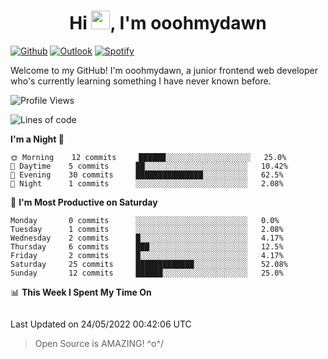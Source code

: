 <h1 align="center">Hi <img src="https://raw.githubusercontent.com/MartinHeinz/MartinHeinz/master/wave.gif" width="30px">, I'm ooohmydawn</h1>

[![Github](https://img.shields.io/badge/-Github-000?style=flat&logo=Github&logoColor=white)](https://github.com/ooohmydawn)
[![Outlook](https://img.shields.io/badge/-Outlook-0078D4?style=flat&logo=Microsoft-Outlook&logoColor=white)](mailto:ooohmydawn@hotmail.com)
[![Spotify](https://img.shields.io/badge/-Spotify-1DB954?style=flat&logo=Spotify&logoColor=white)](https://open.spotify.com/user/tkf5c7q582tnbk7v0t9d3fsqq)
&nbsp;

Welcome to my GitHub! I'm ooohmydawn, a junior frontend web developer who's currently learning something I have never known before.


<!--START_SECTION:waka-->
![Profile Views](http://img.shields.io/badge/Profile%20Views-43-blue)

![Lines of code](https://img.shields.io/badge/From%20Hello%20World%20I%27ve%20Written-8%20Thousand%20lines%20of%20code-blue)

**I'm a Night 🦉** 

```text
🌞 Morning    12 commits     ██████░░░░░░░░░░░░░░░░░░░   25.0% 
🌆 Daytime    5 commits      ██░░░░░░░░░░░░░░░░░░░░░░░   10.42% 
🌃 Evening    30 commits     ███████████████░░░░░░░░░░   62.5% 
🌙 Night      1 commits      ░░░░░░░░░░░░░░░░░░░░░░░░░   2.08%

```
📅 **I'm Most Productive on Saturday** 

```text
Monday       0 commits      ░░░░░░░░░░░░░░░░░░░░░░░░░   0.0% 
Tuesday      1 commits      ░░░░░░░░░░░░░░░░░░░░░░░░░   2.08% 
Wednesday    2 commits      █░░░░░░░░░░░░░░░░░░░░░░░░   4.17% 
Thursday     6 commits      ███░░░░░░░░░░░░░░░░░░░░░░   12.5% 
Friday       2 commits      █░░░░░░░░░░░░░░░░░░░░░░░░   4.17% 
Saturday     25 commits     █████████████░░░░░░░░░░░░   52.08% 
Sunday       12 commits     ██████░░░░░░░░░░░░░░░░░░░   25.0%

```


📊 **This Week I Spent My Time On** 

```text
```


 Last Updated on 24/05/2022 00:42:06 UTC
<!--END_SECTION:waka-->


> Open Source is AMAZING! \^o^/
